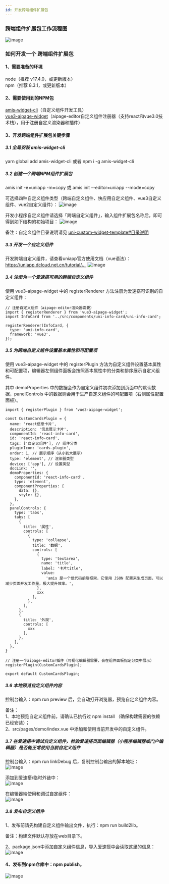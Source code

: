 ```yaml
---
id: 开发跨端组件扩展包
---
```


### 跨端组件扩展包工作流程图
![image](/img/NPM组件扩展包/uniapp-npm-widget/uniapp-npm-widget-work.png)

### 如何开发一个 跨端组件扩展包

#### 1、需要准备的环境
node（推荐 v17.4.0，或更新版本）  
npm（推荐 8.3.1，或更新版本）

#### 2、需要使用到的NPM包
[amis-widget-cli](https://github.com/aisuda/amis-widget-cli)（自定义组件开发工具）  
[vue3-aipage-widget](https://github.com/aisuda/vue3-aipage-widget)（aipage-editor自定义组件注册器（支持react和vue3.0技术栈），用于注册自定义渲染器和插件）

#### 3、开发跨端组件扩展包关键步骤
##### 3.1 全局安装 amis-widget-cli
yarn global add amis-widget-cli 或者  npm i -g amis-widget-cli

##### 3.2 创建一个跨端NPM组件扩展包
amis init -e=uniapp -m=copy  或  amis init --editor=uniapp --mode=copy  

可选择四种自定义组件类型（跨端自定义组件、快应用自定义组件、vue3自定义组件、vue2自定义组件）：
![image](/img/NPM组件扩展包/uniapp-npm-widget/uniapp-widget-list.png)

开发小程序自定义组件请选择「跨端自定义组件」，输入组件扩展包名称后，即可得到如下结构的初始项目：
![image](/img/NPM组件扩展包/uniapp-npm-widget/uniapp-widget-template.png)

备注：自定义组件目录说明请见 [uni-custom-widget-template#目录说明](https://github.com/aisuda/uni-custom-widget-template#%E7%9B%AE%E5%BD%95%E8%AF%B4%E6%98%8E)

##### 3.3 开发一个自定义组件
开发跨端自定义组件，请查看uniapp官方使用文档（vue语法）：https://uniapp.dcloud.net.cn/tutorial/。
![image](/img/NPM组件扩展包/uniapp-npm-widget/uniapp-widget-template-code.png)

##### 3.4 注册为一个爱速搭可用的跨端自定义组件
使用 vue3-aipage-widget 中的 registerRenderer 方法注册为爱速搭可识别的自定义组件：

```
// 注册自定义组件（aipage-editor渲染器需要）
import { registerRenderer } from 'vue3-aipage-widget';
import InfoCard from '../src/components/uni-info-card/uni-info-card';

registerRenderer(InfoCard, {
  type: 'uni-info-card',
  framework: 'vue3',
});
```

##### 3.5 为跨端自定义组件设置基本属性和可配置项
使用 vue3-aipage-widget 中的 registerPlugin 方法为自定义组件设置基本属性和可配置项，编辑器左侧组件面板会按照基本属性中的分类和排序展示自定义组件。

其中 demoProperties 中的数据会作为自定义组件初次添加到页面中的默认数据，panelControls 中的数据则会用于生产自定义组件的可配置项（右侧属性配置面板）。

```
import { registerPlugin } from 'vue3-aipage-widget';

const CustomCardsPlugin = {
  name: 'react信息卡片',
  description: '信息展示卡片',
  componentId: 'react-info-card',
  id: 'react-info-card',
  tags: ['自定义组件'], // 组件分类
  pluginIcon: 'cards-plugin',
  order: 1, // 展示顺序（从小到大展示）
  type: 'element', // 渲染器类型
  device: ['app'], // 设置类型
  docLink: '',
  demoProperties: {
    componentId: 'react-info-card',
    type: 'element',
    componentProperties: {
      data: {},
      style: {},
    },
  },
  panelControls: {
    type: 'tabs',
    tabs: [
      {
        title: '属性',
        controls: [
          {
            type: 'collapse',
            title: '数据',
            controls: [
              {
                type: 'textarea',
                name: 'title',
                label: '卡片title',
                value:
                  'amis 是一个低代码前端框架，它使用 JSON 配置来生成页面，可以减少页面开发工作量，极大提升效率。',
              },
              xxx
            ],
          },
        ],
      },
      {
        title: '外观',
        controls: [
          xxx
        ],
      },
    ],
  },
}

// 注册一个aipage-editor插件（可视化编辑器需要，会在组件面板指定分类中展示）
registerPlugin(CustomCardsPlugin);

export default CustomCardsPlugin;
```

##### 3.6 本地预览自定义组件内容
控制台输入：npm run preview 后，会自动打开浏览器，预览自定义组件内容。

备注：  
1、本地预览自定义组件前，请确认已执行过 npm install （确保构建需要的依赖已经安装）；  
2、src/pages/demo/index.vue 中添加和使用当前开发中的自定义组件。  

##### 3.7 在爱速搭中调试自定义组件，检验爱速搭页面编辑器（小程序编辑器或门户编辑器）是否能正常使用当前自定义组件

控制台输入：npm run linkDebug 后，复制控制台输出的脚本地址：  
![image](/img/NPM组件扩展包/uniapp-npm-widget/linkDebug1.png)

添加到爱速搭/临时外链中：  
![image](/img/NPM组件扩展包/uniapp-npm-widget/linkDebug2.png)

在编辑器端使用和调试自定组件：  
![image](/img/NPM组件扩展包/uniapp-npm-widget/linkDebug-editor.png)

##### 3.8 发布自定义组件
1、发布前请先构建自定义组件输出文件，执行：npm run build2lib。

备注：构建文件默认存放在web目录下。  

2、package.json中添加自定义组件信息，导入爱速搭中会读取这里的信息：  
![image](/img/NPM组件扩展包/uniapp-npm-widget/publish-package.png)

#### 4、发布到npm仓库中：npm publish。
![image](/img/NPM组件扩展包/uniapp-npm-widget/npm-publish.png)
